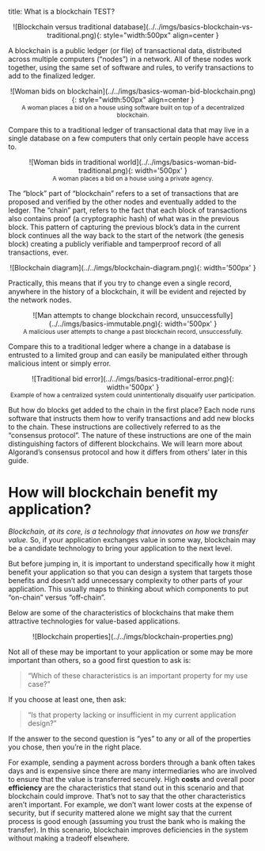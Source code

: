 title: What is a blockchain TEST? 

<center>
![Blockchain versus traditional database](../../imgs/basics-blockchain-vs-traditional.png){: style="width:500px" align=center }
</center>

A blockchain is a public ledger (or file) of transactional data, distributed across multiple computers (“nodes”) in a network. All of these nodes work together, using the same set of software and rules, to verify transactions to add to the finalized ledger. 

<center>
![Woman bids on blockchain](../../imgs/basics-woman-bid-blockchain.png){: style="width:500px" align=center }
<figcaption style="font-size:12px">A woman places a bid on a house using software built on top of a decentralized blockchain.</figcaption>
</center>

Compare this to a traditional ledger of transactional data that may live in a single database on a few computers that only certain people have access to.

<center>
![Woman bids in traditional world](../../imgs/basics-woman-bid-traditional.png){: width='500px' }
<figcaption style="font-size:12px">A woman places a bid on a house using a private agency.</figcaption>
</center>

The “block” part of “blockchain” refers to a set of transactions that are proposed and verified by the other nodes and eventually added to the ledger. The “chain” part, refers to the fact that each block of transactions also contains proof (a cryptographic hash) of what was in the previous block. This pattern of capturing the previous block’s data in the current block continues all the way back to the start of the network (the genesis block) creating a publicly verifiable and tamperproof record of all transactions, ever. 

<center>
![Blockchain diagram](../../imgs/blockchain-diagram.png){: width='500px' }
</center>

Practically, this means that if you try to change even a single record, anywhere in the history of a blockchain, it will be evident and rejected by the network nodes. 

<center>
![Man attempts to change blockchain record, unsuccessfully](../../imgs/basics-immutable.png){: width='500px' }
<figcaption style="font-size:12px">A malicious user attempts to change a past blockchain record, unsuccessfully.</figcaption>
</center>

Compare this to a traditional ledger where a change in a database is entrusted to a limited group and can easily be manipulated either through malicious intent or simply error. 

<center>
![Traditional bid error](../../imgs/basics-traditional-error.png){: width='500px' }
<figcaption style="font-size:12px">Example of how a centralized system could unintentionally disqualify user participation.</figcaption>
</center>



But how do blocks get added to the chain in the first place? Each node runs software that instructs them how to verify transactions and add new blocks to the chain. These instructions are collectively referred to as the “consensus protocol”.  The nature of these instructions are one of the main distinguishing factors of different blockchains. We will learn more about Algorand’s consensus protocol and how it differs from others’ later in this guide. 

# How will blockchain benefit my application?

_Blockchain, at its core, is a technology that innovates on how we transfer value._ So, if your application exchanges value in some way, blockchain may be a candidate technology to bring your application to the next level. 

But before jumping in, it is important to understand specifically how it might benefit your application so that you can design a system that targets those benefits and doesn’t add unnecessary complexity to other parts of your application. This usually maps to thinking about which components to put “on-chain” versus “off-chain”.

Below are some of the characteristics of blockchains that make them attractive technologies for value-based applications. 


<center>
![Blockchain properties](../../imgs/blockchain-properties.png)
</center>

Not all of these may be important to your application or some may be more important than others, so a good first question to ask is: 

> “Which of these characteristics is an important property for my use case?” 

If you choose at least one, then ask:
 
> “Is that property lacking or insufficient in my current application design?” 

If the answer to the second question is “yes” to any or all of the properties you chose, then you’re in the right place.

For example, sending a payment across borders through a bank often takes days and is expensive since there are many intermediaries who are involved to ensure that the value is transferred securely. High **costs** and overall poor **efficiency** are the characteristics that stand out in this scenario and that blockchain could improve. That’s not to say that the other characteristics aren’t important. For example, we don’t want lower costs at the expense of security, but if security mattered alone we might say that the current process is good enough (assuming you trust the bank who is making the transfer). In this scenario, blockchain improves deficiencies in the system without making a tradeoff elsewhere.


